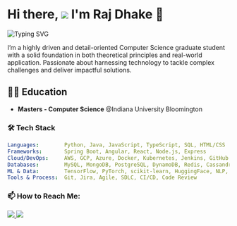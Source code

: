 

# Hi there, ![](https://user-images.githubusercontent.com/18350557/176309783-0785949b-9127-417c-8b55-ab5a4333674e.gif) I'm Raj Dhake 🚀

![Typing SVG](https://readme-typing-svg.herokuapp.com?lines=Welcome+to+My+GitHub;Feel+free+to+explore;Don't+forget+to+leave+a+star!)

I’m a highly driven and detail-oriented Computer Science graduate student with a solid foundation in both theoretical principles and real-world application. Passionate about harnessing technology to tackle complex challenges and deliver impactful solutions.





## 🧑‍🎓 Education

- **Masters - Computer Science** @Indiana University Bloomington

### 🛠️ Tech Stack

```yaml
Languages:        Python, Java, JavaScript, TypeScript, SQL, HTML/CSS
Frameworks:       Spring Boot, Angular, React, Node.js, Express
Cloud/DevOps:     AWS, GCP, Azure, Docker, Kubernetes, Jenkins, GitHub Actions
Databases:        MySQL, MongoDB, PostgreSQL, DynamoDB, Redis, Cassandra
ML & Data:        TensorFlow, PyTorch, scikit-learn, HuggingFace, NLP, Pandas, NumPy
Tools & Process:  Git, Jira, Agile, SDLC, CI/CD, Code Review
```

### 📫 How to Reach Me:
<p>
  <a href="https://www.linkedin.com/in/raj-dhake/">
    <img src="https://img.shields.io/badge/LinkedIn-blue?logo=linkedin&logoColor=white" />
  </a>
  <a href="mailto:raj12345dhake@gmail.com">
    <img src="https://img.shields.io/badge/Email-red?logo=gmail&logoColor=white" />
  </a>
</p>
  


